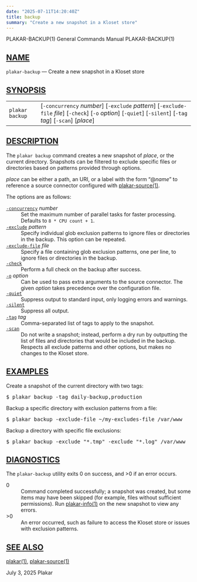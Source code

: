 ```yaml
---
date: "2025-07-11T14:20:40Z"
title: backup
summary: "Create a new snapshot in a Kloset store"
---
```

<div class="head" role="doc-pageheader" aria-label="Manual header
  line"><span class="head-ltitle">PLAKAR-BACKUP(1)</span>
  <span class="head-vol">General Commands Manual</span>
  <span class="head-rtitle">PLAKAR-BACKUP(1)</span></div>
<main class="manual-text">
<section class="Sh">
<h2 class="Sh" id="NAME"><a class="permalink" href="#NAME">NAME</a></h2>
<p class="Pp"><code class="Nm">plakar-backup</code> &#x2014;
    <span class="Nd" role="doc-subtitle">Create a new snapshot in a Kloset
    store</span></p>
</section>
<section class="Sh">
<h2 class="Sh" id="SYNOPSIS"><a class="permalink" href="#SYNOPSIS">SYNOPSIS</a></h2>
<table class="Nm">
  <tr>
    <td><code class="Nm">plakar backup</code></td>
    <td>[<code class="Fl">-concurrency</code> <var class="Ar">number</var>]
      [<code class="Fl">-exclude</code> <var class="Ar">pattern</var>]
      [<code class="Fl">-exclude-file</code> <var class="Ar">file</var>]
      [<code class="Fl">-check</code>] [<code class="Fl">-o</code>
      <var class="Ar">option</var>] [<code class="Fl">-quiet</code>]
      [<code class="Fl">-silent</code>] [<code class="Fl">-tag</code>
      <var class="Ar">tag</var>] [<code class="Fl">-scan</code>]
      [<var class="Ar">place</var>]</td>
  </tr>
</table>
</section>
<section class="Sh">
<h2 class="Sh" id="DESCRIPTION"><a class="permalink" href="#DESCRIPTION">DESCRIPTION</a></h2>
<p class="Pp">The <code class="Nm">plakar backup</code> command creates a new
    snapshot of <var class="Ar">place</var>, or the current directory. Snapshots
    can be filtered to exclude specific files or directories based on patterns
    provided through options.</p>
<p class="Pp"><var class="Ar">place</var> can be either a path, an URI, or a
    label with the form &#x201C;@<var class="Ar">name</var>&#x201D; to reference
    a source connector configured with
    <a class="Xr" href="../plakar-source/" aria-label="plakar-source, section
    1">plakar-source(1)</a>.</p>
<p class="Pp">The options are as follows:</p>
<dl class="Bl-tag">
  <dt id="concurrency"><a class="permalink" href="#concurrency"><code class="Fl">-concurrency</code></a>
    <var class="Ar">number</var></dt>
  <dd>Set the maximum number of parallel tasks for faster processing. Defaults
      to <code class="Dv">8 * CPU count + 1</code>.</dd>
  <dt id="exclude"><a class="permalink" href="#exclude"><code class="Fl">-exclude</code></a>
    <var class="Ar">pattern</var></dt>
  <dd>Specify individual glob exclusion patterns to ignore files or directories
      in the backup. This option can be repeated.</dd>
  <dt id="exclude-file"><a class="permalink" href="#exclude-file"><code class="Fl">-exclude-file</code></a>
    <var class="Ar">file</var></dt>
  <dd>Specify a file containing glob exclusion patterns, one per line, to ignore
      files or directories in the backup.</dd>
  <dt id="check"><a class="permalink" href="#check"><code class="Fl">-check</code></a></dt>
  <dd>Perform a full check on the backup after success.</dd>
  <dt id="o"><a class="permalink" href="#o"><code class="Fl">-o</code></a>
    <var class="Ar">option</var></dt>
  <dd>Can be used to pass extra arguments to the source connector. The given
      <var class="Ar">option</var> takes precedence over the configuration
    file.</dd>
  <dt id="quiet"><a class="permalink" href="#quiet"><code class="Fl">-quiet</code></a></dt>
  <dd>Suppress output to standard input, only logging errors and warnings.</dd>
  <dt id="silent"><a class="permalink" href="#silent"><code class="Fl">-silent</code></a></dt>
  <dd>Suppress all output.</dd>
  <dt id="tag"><a class="permalink" href="#tag"><code class="Fl">-tag</code></a>
    <var class="Ar">tag</var></dt>
  <dd>Comma-separated list of tags to apply to the snapshot.</dd>
  <dt id="scan"><a class="permalink" href="#scan"><code class="Fl">-scan</code></a></dt>
  <dd>Do not write a snapshot; instead, perform a dry run by outputting the list
      of files and directories that would be included in the backup. Respects
      all exclude patterns and other options, but makes no changes to the Kloset
      store.</dd>
</dl>
</section>
<section class="Sh">
<h2 class="Sh" id="EXAMPLES"><a class="permalink" href="#EXAMPLES">EXAMPLES</a></h2>
<p class="Pp">Create a snapshot of the current directory with two tags:</p>
<div class="Bd Pp Bd-indent Li">
<pre>$ plakar backup -tag daily-backup,production</pre>
</div>
<p class="Pp">Backup a specific directory with exclusion patterns from a
  file:</p>
<div class="Bd Pp Bd-indent Li">
<pre>$ plakar backup -exclude-file ~/my-excludes-file /var/www</pre>
</div>
<p class="Pp">Backup a directory with specific file exclusions:</p>
<div class="Bd Pp Bd-indent Li">
<pre>$ plakar backup -exclude &quot;*.tmp&quot; -exclude &quot;*.log&quot; /var/www</pre>
</div>
</section>
<section class="Sh">
<h2 class="Sh" id="DIAGNOSTICS"><a class="permalink" href="#DIAGNOSTICS">DIAGNOSTICS</a></h2>
<p class="Pp">The <code class="Nm">plakar-backup</code> utility exits&#x00A0;0
    on success, and&#x00A0;&gt;0 if an error occurs.</p>
<dl class="Bl-tag">
  <dt>0</dt>
  <dd>Command completed successfully; a snapshot was created, but some items may
      have been skipped (for example, files without sufficient permissions). Run
      <a class="Xr" href="../plakar-info/" aria-label="plakar-info, section
      1">plakar-info(1)</a> on the new snapshot to view any errors.</dd>
  <dt>&gt;0</dt>
  <dd>An error occurred, such as failure to access the Kloset store or issues
      with exclusion patterns.</dd>
</dl>
</section>
<section class="Sh">
<h2 class="Sh" id="SEE_ALSO"><a class="permalink" href="#SEE_ALSO">SEE
  ALSO</a></h2>
<p class="Pp"><a class="Xr" href="../plakar/" aria-label="plakar, section
    1">plakar(1)</a>,
    <a class="Xr" href="../plakar-source/" aria-label="plakar-source, section
    1">plakar-source(1)</a></p>
</section>
</main>
<div class="foot" role="doc-pagefooter" aria-label="Manual footer
  line"><span class="foot-left"></span><span class="foot-date">July 3,
  2025</span> <span class="foot-os">Plakar</span></div>

